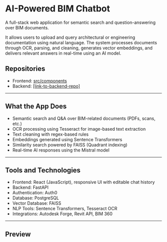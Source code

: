 # AI-Powered BIM Chatbot

A full-stack web application for semantic search and question-answering over BIM documents.

It allows users to upload and query architectural or engineering documentation using natural language. The system processes documents through OCR, parsing, and cleaning, generates vector embeddings, and delivers relevant answers in real-time using an AI model.

## Repositories

- Frontend: [src/components](https://github.com/DOSETIMPEX-UVT/Frontend.git)
- Backend: [[link-to-backend-repo]](https://github.com/DOSETIMPEX-UVT/Backend.git)

---

## What the App Does

- Semantic search and Q&A over BIM-related documents (PDFs, scans, etc.)
- OCR processing using Tesseract for image-based text extraction
- Text cleaning with regex-based rules
- Embeddings generated using Sentence Transformers
- Similarity search powered by FAISS (Quadrant indexing)
- Real-time AI responses using the Mistral model

---

## Tools and Technologies

- Frontend: React (JavaScript), responsive UI with editable chat history
- Backend: FastAPI
- Authentication: Auth0
- Database: PostgreSQL
- Vector Database: FAISS
- NLP Tools: Sentence Transformers, Tesseract OCR
- Integrations: Autodesk Forge, Revit API, BIM 360

---

## Preview

